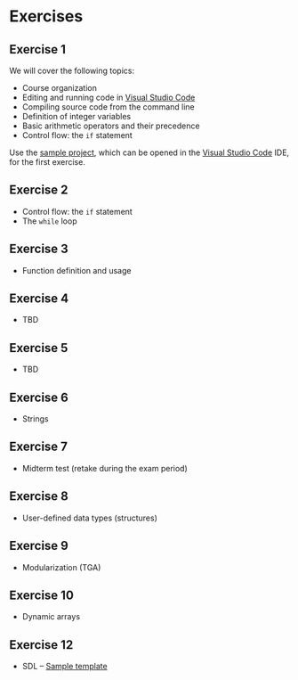 # Exercises

## Exercise 1

We will cover the following topics:
- Course organization
- Editing and running code in [Visual Studio Code](./faq/vscode_en.md)
- Compiling source code from the command line
- Definition of integer variables
- Basic arithmetic operators and their precedence
- Control flow: the `if` statement

Use the [sample project](https://github.com/geordi/upr-course/raw/master/assets/exercises/templates/ex_01.zip), which can be opened in the [Visual Studio Code](./faq/vscode_en.md) IDE, for the first exercise.


## Exercise 2

- Control flow: the `if` statement
- The `while` loop


## Exercise 3

- Function definition and usage


## Exercise 4

- TBD


## Exercise 5

- TBD


## Exercise 6

- Strings


## Exercise 7

- Midterm test (retake during the exam period)


## Exercise 8

- User-defined data types (structures)


## Exercise 9

- Modularization (TGA)


## Exercise 10

- Dynamic arrays


## Exercise 12

- SDL – [Sample template](https://github.com/geordi/upr-course/raw/master/assets/exercises/templates/sdl_playground.zip)
